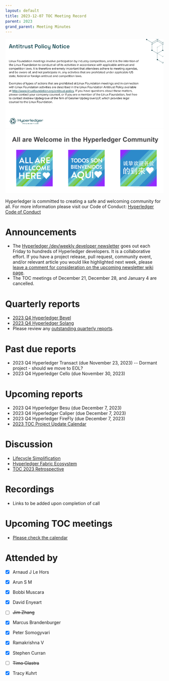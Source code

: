 ```yaml
---
layout: default
title: 2023-12-07 TOC Meeting Record
parent: 2023
grand_parent: Meeting Minutes
---
```

![Antitrust Policy Notice](../images/antitrust-policy-notice.png "Antitrust Policy Notice")
![All are Welcome in the Hyperledger Community](../images/all-are-welcome.png "All are Welcome in the Hyperledger Community")

Hyperledger is committed to creating a safe and welcoming community for all. For more information please visit our Code of Conduct: [Hyperledger Code of Conduct](https://toc.hyperledger.org/governing-documents/code-of-conduct.html)

# Announcements
* The [Hyperledger /dev/weekly developer newsletter](https://wiki.hyperledger.org/pages/viewpage.action?pageId=39618905) goes out each Friday to hundreds of Hyperledger developers. It is a collaborative effort. If you have a project release, pull request, community event, and/or relevant article you would like highlighted next week, please [leave a comment for consideration on the upcoming newsletter wiki page](https://wiki.hyperledger.org/display/DR/2023).
* The TOC meetings of December 21, December 28, and January 4 are cancelled.

# Quarterly reports
* [2023 Q4 Hyperledger Bevel](https://github.com/hyperledger/toc/pull/186)
* [2023 Q4 Hyperledger Solang](https://github.com/hyperledger/toc/pull/187)
* Please review any [outstanding quarterly reports](https://github.com/hyperledger/toc/pulls?q=is%3Apr+is%3Aopen+label%3Aquarterly-report+user-review-requested%3A%40me).

# Past due reports
* 2023 Q4 Hyperledger Transact (due November 23, 2023) -- Dormant project - should we move to EOL?
* 2023 Q4 Hyperledger Cello (due November 30, 2023)

# Upcoming reports
* 2023 Q4 Hyperledger Besu (due December 7, 2023)
* 2023 Q4 Hyperledger Caliper (due December 7, 2023)
* 2023 Q4 Hyperledger FireFly (due December 7, 2023)
* [2023 TOC Project Update Calendar](../../project-reports/2023/2023-updates.md)

# Discussion
* [Lifecycle Simplification](https://github.com/hyperledger/toc/pull/188)
* [Hyperledger Fabric Ecosystem](https://wiki.hyperledger.org/display/fabric/Ecosystem)
* [TOC 2023 Retrospective](https://docs.google.com/presentation/d/126hBqWstyWl1UhzsR52cy1kqNtp6NYPrdzkhdSIRc5Q/edit?usp=sharing)

# Recordings
* Links to be added upon completion of call

# Upcoming TOC meetings
* [Please check the calendar](https://lists.hyperledger.org/g/toc/calendar)

# Attended by
* [x] Arnaud J Le Hors
* [x] Arun S M
* [x] Bobbi Muscara
* [x] David Enyeart
* [ ] ~~Jim Zhang~~
* [x] Marcus Brandenburger
* [x] Peter Somogyvari
* [x] Ramakrishna V
* [x] Stephen Curran
* [ ] ~~Timo Glastra~~
* [x] Tracy Kuhrt

